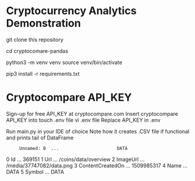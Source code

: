 # Cryptocurrency Analytics Demonstration
git clone this repository

cd cryptocomare-pandas

python3 -m venv venv
source venv/bin/activate

pip3 install -r requirements.txt

# Cryptocompare API_KEY
Sign-up for free API_KEY at cryptocompare.com
Insert cryptocompare API_KEY into
touch .env file
vi .env file
Replace API_KEY in .env

Run main.py in your IDE of choice
Note how it creates .CSV file if functional and prints tail of DataFrame

         Unnamed: 0  ...                      DATA
0                Id  ...                    369151
1               Url  ...      /coins/data/overview
2          ImageUrl  ...  /media/37747082/data.png
3  ContentCreatedOn  ...                1509985317
4              Name  ...                      DATA
5            Symbol  ...                      DATA